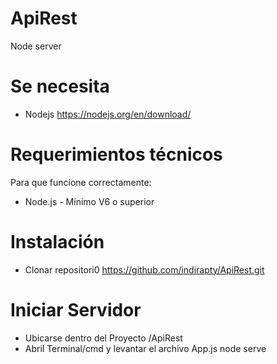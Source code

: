 # ApiRest
Node server 

# Se necesita 
* Nodejs https://nodejs.org/en/download/

# Requerimientos técnicos
Para que funcione correctamente:
* Node.js - Mínimo V6 o superior

# Instalación
- Clonar repositori0 https://github.com/indirapty/ApiRest.git

# Iniciar Servidor
- Ubicarse dentro del Proyecto /ApiRest
- Abril Terminal/cmd y levantar el archivo App.js
node serve





